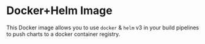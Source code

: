 # Docker+Helm Image

This Docker image allows you to use `docker` & `helm` v3 in your build pipelines to push charts to a docker container registry.
